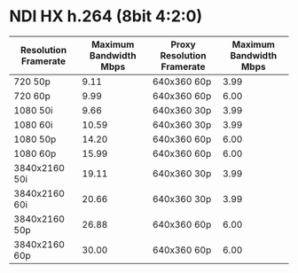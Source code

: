 # NDI HX h.264 (8bit 4:2:0)

<table data-full-width="true"><thead><tr><th>Resolution Framerate</th><th>Maximum Bandwidth Mbps</th><th>Proxy Resolution Framerate</th><th>Maximum Bandwidth Mbps</th></tr></thead><tbody><tr><td>720 50p</td><td>9.11</td><td>640x360 60p</td><td>3.99</td></tr><tr><td>720 60p</td><td>9.99</td><td>640x360 60p</td><td>6.00</td></tr><tr><td>1080 50i</td><td>9.66</td><td>640x360 30p</td><td>3.99</td></tr><tr><td>1080 60i</td><td>10.59</td><td>640x360 30p</td><td>3.99</td></tr><tr><td>1080 50p</td><td>14.20</td><td>640x360 60p</td><td>6.00</td></tr><tr><td>1080 60p</td><td>15.99</td><td>640x360 60p</td><td>6.00</td></tr><tr><td>3840x2160 50i</td><td>19.11</td><td>640x360 30p</td><td>3.99</td></tr><tr><td>3840x2160 60i</td><td>20.66</td><td>640x360 30p</td><td>3.99</td></tr><tr><td>3840x2160 50p</td><td>26.88</td><td>640x360 60p</td><td>6.00</td></tr><tr><td>3840x2160 60p</td><td>30.00</td><td>640x360 60p</td><td>6.00</td></tr></tbody></table>
